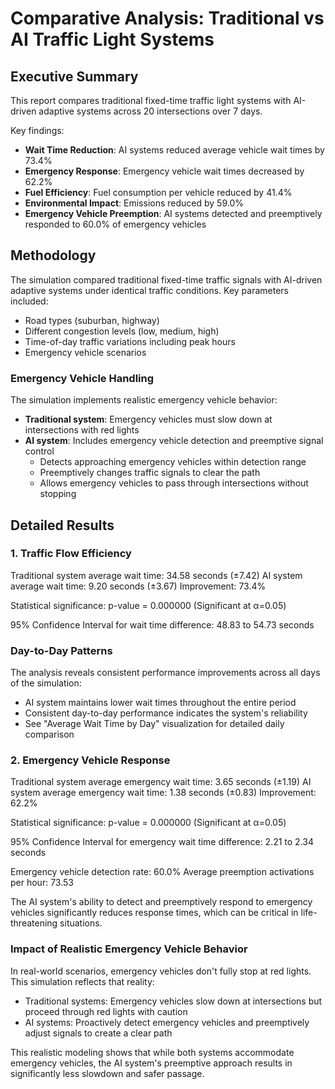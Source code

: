 # Comparative Analysis: Traditional vs AI Traffic Light Systems

## Executive Summary

This report compares traditional fixed-time traffic light systems with AI-driven adaptive systems across 20 intersections over 7 days.

Key findings:
- **Wait Time Reduction**: AI systems reduced average vehicle wait times by 73.4%
- **Emergency Response**: Emergency vehicle wait times decreased by 62.2%
- **Fuel Efficiency**: Fuel consumption per vehicle reduced by 41.4%
- **Environmental Impact**: Emissions reduced by 59.0%
- **Emergency Vehicle Preemption**: AI systems detected and preemptively responded to 60.0% of emergency vehicles

## Methodology

The simulation compared traditional fixed-time traffic signals with AI-driven adaptive systems under identical traffic conditions.
Key parameters included:
- Road types (suburban, highway)
- Different congestion levels (low, medium, high)
- Time-of-day traffic variations including peak hours
- Emergency vehicle scenarios

### Emergency Vehicle Handling
The simulation implements realistic emergency vehicle behavior:
- **Traditional system**: Emergency vehicles must slow down at intersections with red lights
- **AI system**: Includes emergency vehicle detection and preemptive signal control
  - Detects approaching emergency vehicles within detection range
  - Preemptively changes traffic signals to clear the path
  - Allows emergency vehicles to pass through intersections without stopping

## Detailed Results

### 1. Traffic Flow Efficiency

Traditional system average wait time: 34.58 seconds (±7.42)
AI system average wait time: 9.20 seconds (±3.67)
Improvement: 73.4%

Statistical significance: p-value = 0.000000 (Significant at α=0.05)

95% Confidence Interval for wait time difference: 48.83 to 54.73 seconds

### Day-to-Day Patterns

The analysis reveals consistent performance improvements across all days of the simulation:
- AI system maintains lower wait times throughout the entire period
- Consistent day-to-day performance indicates the system's reliability
- See "Average Wait Time by Day" visualization for detailed daily comparison

### 2. Emergency Vehicle Response

Traditional system average emergency wait time: 3.65 seconds (±1.19)
AI system average emergency wait time: 1.38 seconds (±0.83)
Improvement: 62.2%

Statistical significance: p-value = 0.000000 (Significant at α=0.05)

95% Confidence Interval for emergency wait time difference: 2.21 to 2.34 seconds

Emergency vehicle detection rate: 60.0%
Average preemption activations per hour: 73.53

The AI system's ability to detect and preemptively respond to emergency vehicles significantly reduces response times, which can be critical in life-threatening situations.

### Impact of Realistic Emergency Vehicle Behavior

In real-world scenarios, emergency vehicles don't fully stop at red lights. This simulation reflects that reality:
- Traditional systems: Emergency vehicles slow down at intersections but proceed through red lights with caution
- AI systems: Proactively detect emergency vehicles and preemptively adjust signals to create a clear path

This realistic modeling shows that while both systems accommodate emergency vehicles, the AI system's preemptive approach results in significantly less slowdown and safer passage.